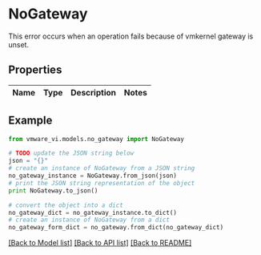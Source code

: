 # NoGateway

This error occurs when an operation fails because of vmkernel gateway is unset. 

## Properties
Name | Type | Description | Notes
------------ | ------------- | ------------- | -------------

## Example

```python
from vmware_vi.models.no_gateway import NoGateway

# TODO update the JSON string below
json = "{}"
# create an instance of NoGateway from a JSON string
no_gateway_instance = NoGateway.from_json(json)
# print the JSON string representation of the object
print NoGateway.to_json()

# convert the object into a dict
no_gateway_dict = no_gateway_instance.to_dict()
# create an instance of NoGateway from a dict
no_gateway_form_dict = no_gateway.from_dict(no_gateway_dict)
```
[[Back to Model list]](../README.md#documentation-for-models) [[Back to API list]](../README.md#documentation-for-api-endpoints) [[Back to README]](../README.md)


